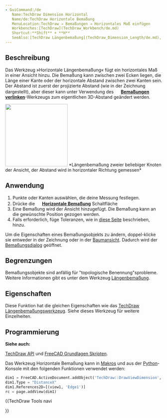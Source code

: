 ```yaml
---
- GuiCommand:/de
   Name:TechDraw Dimension Horizontal
   Name/de:TechDraw Horizontale Bemaßung
   MenuLocation:TechDraw → Bemaßungen → Horizontales Maß einfügen
   Workbenches:[TechDraw](TechDraw_Workbench/de.md)
   Shortcut:**Shift** + **H**
   SeeAlso:[TechDraw Längenbemaßung](TechDraw_Dimension_Length/de.md), [TechDraw Vertikale Bemaßung](TechDraw_Dimension_Vertical/de.md)
---
```


## Beschreibung

Das Werkzeug »Horizontale Längenbemaßung« fügt ein horizontales Maß in einer Ansicht hinzu. Die Bemaßung kann zwischen zwei Ecken liegen, die Länge einer Kante oder der horizontale Abstand zwischen zwei Kanten sein. Der Abstand ist zuerst der projizierte Abstand (wie in der Zeichnung dargestellt), aber dieser kann unter Verwendung des **<img src="images/TechDraw_Dimension_Link.svg" width=16px> [Bemaßungen verlinken](TechDraw_Dimension_Link/de.md)**-Werkzeugs zum eigentlichen 3D-Abstand geändert werden.

<img alt="" src=images/TechDraw_Dimension_Horizontal_example.png  style="width:200px;"> 
*Längenbemaßung zweier beliebiger Knoten der Ansicht, der Abstand wird in horizontaler Richtung gemessen*

## Anwendung

1.  Punkte oder Kanten auswählen, die deine Messung festlegen.
2.  Drücke die **<img src="images/TechDraw_Dimension_Horizontal.svg" width=16px> [Horizontale Bemaßung](TechDraw_Dimension_Horizontal/de.md)** Schaltfläche
3.  Eine Bemaßung wird der Ansicht hinzugefügt. Die Bemaßung kann an die gewünschte Position gezogen werden.
4.  Falls erforderlich, füge Toleranzen, wie in [diese Seite](TechDraw_Geometric_dimensioning_and_tolerancing/de#Toleranzen.md) beschrieben, hinzu.

Um die Eigenschaften eines Bemaßungsobjekts zu ändern, doppel-klicke sie entweder in der Zeichnung oder in der [Baumansicht](Tree_view/de.md). Dadurch wird der [Bemaßungsdialog](TechDraw_Dimension_Length/de#Bemaßung_Dialog.md) geöffnet.

## Begrenzungen

Bemaßungsobjekte sind anfällig für \"topologische Benennung\"sprobleme. Weitere Informationen gibt es unter dem Werkzeug [Längenbemaßung](TechDraw_Dimension_Length/de.md).

## Eigenschaften

Diese Funktion hat die gleichen Eigenschaften wie das [TechDraw Längenbemaßungswerkzeug](TechDraw_Dimension_Length/de.md). Siehe dieses Werkzeug für weitere Einzelheiten.

## Programmierung


**Siehe auch:**

[TechDraw API](TechDraw_API/de.md) und [FreeCAD Grundlagen Skripten](FreeCAD_Scripting_Basics/de.md).

Das Werkzeug Horizontale Bemaßung kann in [Makros](Macros/de.md) und aus der [Python](Python/de.md)-Konsole mit den folgenden Funktionen verwendet werden:


```python
dim1 = FreeCAD.ActiveDocument.addObject('TechDraw::DrawViewDimension','Dimension')
dim1.Type = "DistanceX"
dim1.References2D=[(view1, 'Edge1')]
rc = page.addView(dim1)
```





{{TechDraw Tools navi

}}  
